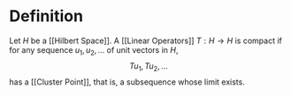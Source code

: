 # Definition

Let $H$ be a [[Hilbert Space]]. A [[Linear Operators]] $T : H \to H$ is compact if for any sequence $u_{1}, u_{2}, \dots$ of unit vectors in $H$, 
$$
Tu_{1}, Tu_{2}, \dots
$$
has a [[Cluster Point]], that is, a subsequence whose limit exists.